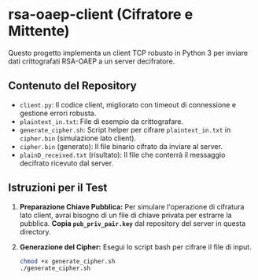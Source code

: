 # rsa-oaep-client (Cifratore e Mittente)

Questo progetto implementa un client TCP robusto in Python 3 per inviare dati crittografati RSA-OAEP a un server decifratore.

## Contenuto del Repository

* `client.py`: Il codice client, migliorato con timeout di connessione e gestione errori robusta.
* `plaintext_in.txt`: File di esempio da crittografare.
* `generate_cipher.sh`: Script helper per cifrare `plaintext_in.txt` in `cipher.bin` (simulazione lato client).
* `cipher.bin` (generato): Il file binario cifrato da inviare al server.
* `plainD_received.txt` (risultato): Il file che conterrà il messaggio decifrato ricevuto dal server.

## Istruzioni per il Test

1. **Preparazione Chiave Pubblica:**
   Per simulare l'operazione di cifratura lato client, avrai bisogno di un file di chiave privata per estrarre la pubblica. **Copia `pub_priv_pair.key`** dal repository del server in questa directory.

2. **Generazione del Cipher:**
   Esegui lo script bash per cifrare il file di input.
   ```bash
   chmod +x generate_cipher.sh
   ./generate_cipher.sh
